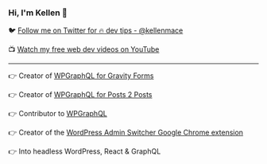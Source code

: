 ### Hi, I'm Kellen 👋

🐦 [Follow me on Twitter for 🔥 dev tips - @kellenmace](https://twitter.com/kellenmace)

📺 [Watch my free web dev videos on YouTube](https://www.youtube.com/user/kellenmace)

--------------------------------------------------------------------------------------------------------

👉 Creator of [WPGraphQL for Gravity Forms](https://github.com/harness-software/wp-graphql-gravity-forms)

👉 Creator of [WPGraphQL for Posts 2 Posts](https://github.com/harness-software/wp-graphql-posts-to-posts)

👉 Contributor to [WPGraphQL](https://www.wpgraphql.com/)

👉 Creator of the [WordPress Admin Switcher Google Chrome extension](https://chrome.google.com/webstore/detail/wordpress-admin-switcher/pgjihalgddfomcjjpiafhppegjajpkac)

👉 Into headless WordPress, React & GraphQL
